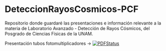 # DeteccionRayosCosmicos-PCF

Repositorio donde guardaré las presentaciones e información relevante a la materia de Laboratorio Avanzado - Detección de Rayos Cósmicos, del Posgrado de Ciencias Físicas de la UNAM.

Presentación tubos fotomultiplicadores &#8594; [![PDFStatus](https://www.sharelatex.com/github/repos/FavioVazquez/DeteccionRayosCosmicos-PCF/builds/latest/badge.svg)](https://www.sharelatex.com/github/repos/FavioVazquez/DeteccionRayosCosmicos-PCF/builds/latest/output.pdf)
